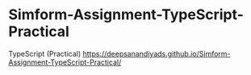 # Simform-Assignment-TypeScript-Practical
TypeScript (Practical)
https://deepsanandiyads.github.io/Simform-Assignment-TypeScript-Practical/
